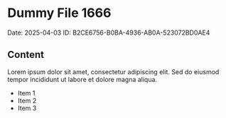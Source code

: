 # Dummy File 1666

Date: 2025-04-03
ID: B2CE6756-B0BA-4936-AB0A-523072BD0AE4

## Content

Lorem ipsum dolor sit amet, consectetur adipiscing elit.
Sed do eiusmod tempor incididunt ut labore et dolore magna aliqua.

* Item 1
* Item 2
* Item 3
